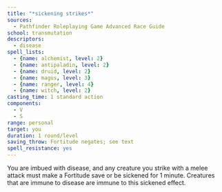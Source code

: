 ```yaml
---
title: "*sickening strikes*"
sources:
  - Pathfinder Roleplaying Game Advanced Race Guide
school: transmutation
descriptors:
  - disease
spell_lists:
  - {name: alchemist, level: 2}
  - {name: antipaladin, level: 2}
  - {name: druid, level: 2}
  - {name: magus, level: 3}
  - {name: ranger, level: 4}
  - {name: witch, level: 2}
casting_time: 1 standard action
components:
  - V
  - S
range: personal
target: you
duration: 1 round/level
saving_throw: Fortitude negates; see text
spell_resistance: yes
---
```


You are imbued with disease, and any creature you strike with a melee attack must make a Fortitude save or be sickened for 1 minute. Creatures that are immune to disease are immune to this sickened effect.
